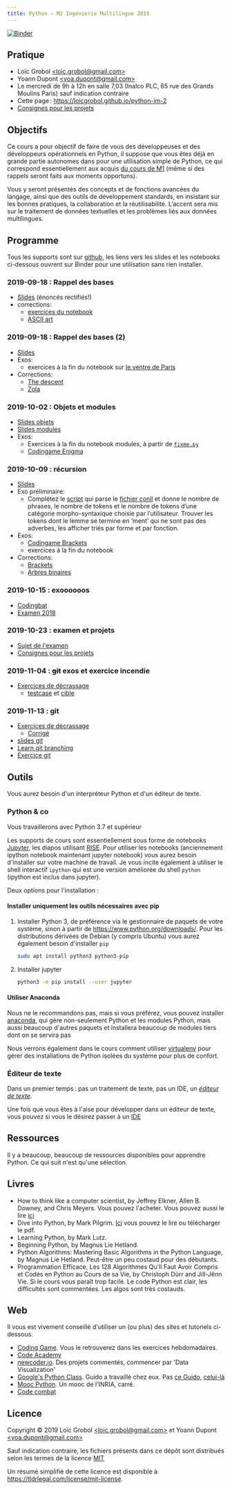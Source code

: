 ```yaml
---
title: Python — M2 Ingénierie Multilingue 2019
---
```

[![Binder](https://mybinder.org/badge.svg)](https://mybinder.org/v2/gh/LoicGrobol/python-im-2/master)

## Pratique

- Loïc Grobol [\<loic.grobol@gmail.com\>](mailto:loic.grobol@gmail.com)
- Yoann Dupont [\<yoa.dupont@gmail.com\>](mailto:yoa.dupont@gmail.com)
- Le mercredi de 9h à 12h en salle 7,03 (Inalco PLC, 65 rue des Grands Moulins Paris) sauf
  indication contraire
- Cette page : <https://loicgrobol.github.io/python-im-2>
- [Consignes pour les projets](/assignments/projets.md)

## Objectifs

Ce cours a pour objectif de faire de vous des développeuses et des développeurs opérationnels en
Python, il suppose que vous êtes déjà en grande partie autonomes dans pour une utilisation simple de
Python, ce qui correspond essentiellement aux acquis [du cours de
M1](https://clement-plancq.github.io/python-im/m1-2018/) (même si des rappels seront faits aux
moments opportuns).

Vous y seront présentés des concepts et de fonctions avancées du langage, ainsi que des outils de
développement standards, en insistant sur les bonnes pratiques, la collaboration et la
réutilisabilité.
L’accent sera mis sur le traitement de données textuelles et les problèmes liés aux données
multilingues.

## Programme

Tous les supports sont sur [github](https://github.com/loicgrobol/python-im-2), les liens vers les
slides et les notebooks ci-dessous ouvrent sur Binder pour une utilisation sans rien installer.

### 2019-09-18 : Rappel des bases

- [Slides](https://mybinder.org/v2/gh/loicgrobol/python-im-2/master?filepath=slides/1-man-1.ipynb)
  (énoncés rectifiés!)
- corrections:
  - [exercices du notebook](./corrections/man_1.py)
  - [ASCII art](./corrections/ascii_art.py)

### 2019-09-18 : Rappel des bases (2)

- [Slides](https://mybinder.org/v2/gh/loicgrobol/python-im-2/master?filepath=slides/2-man-2.ipynb)
- Exos:
  - exercices à la fin du notebook sur [le ventre de Paris](./data/zola_ventre-de-paris.txt)
- Corrections:
  - [The descent](/corrections/the_descent.py)
  - [Zola](/corrections/zola.py)

### 2019-10-02 : Objets et modules

- [Slides objets](https://mybinder.org/v2/gh/loicgrobol/python-im-2/master?filepath=slides/3a-oop.ipynb)
- [Slides modules](https://mybinder.org/v2/gh/loicgrobol/python-im-2/master?filepath=slides/3b-modules.ipynb)
- Exos:
  - Exercices à la fin du notebook modules, à partir de [`fixme.py`](/data/fixme.py)
  - [Codingame Enigma](https://www.codingame.com/ide/puzzle/encryptiondecryption-of-enigma-machine)

### 2019-10-09 : récursion

- [Slides](https://mybinder.org/v2/gh/loicgrobol/python-im-2/master?filepath=slides/4a-recursion.ipynb)
- Exo préliminaire:
  - Complétez le [script](./data/parse_conllu.py) qui parse le [fichier
    conll](./data/fr_gsd-ud-test.conllu) et donne le nombre de phrases, le
    nombre de tokens et le nombre de tokens d’une catégorie morpho-syntaxique
    choisie par l’utilisateur. Trouver les tokens dont le lemme se termine en
    ‘ment’ qui ne sont pas des adverbes, les afficher triés par forme et par
    fonction.
- Exos:
  - [Codingame Brackets](https://www.codingame.com/training/easy/brackets-extreme-edition)
  - exercices à la fin du notebook
- Corrections:
  - [Brackets](/corrections/brackets.py)
  - [Arbres binaires](/corrections/recursion.py)

### 2019-10-15 : exoooooos

- [Codingbat](https://codingbat.com/python)
- [Examen 2018](/data/exam-2018.md)

### 2019-10-23 : examen et projets

- [Sujet de l'examen](/exam/exam-2019.md)
- [Consignes pour les projets](/assignments/projets.md)

### 2019-11-04 : ~~git~~ exos et exercice incendie

- [Exercices de décrassage](https://mybinder.org/v2/gh/loicgrobol/python-im-2/master?filepath=slides/7a-exos.ipynb)
  - [testcase](/data/7.0-testcase.txt) et [cible](/data/7.0-target.txt)


### 2019-11-13 : git
- [Exercices de décrassage](https://mybinder.org/v2/gh/loicgrobol/python-im-2/master?filepath=slides/8a-exos.ipynb)
  - [Corrigé](https://mybinder.org/v2/gh/loicgrobol/python-im-2/master?filepath=corrections/exos-8.ipynb)
- [slides git](https://mybinder.org/v2/gh/loicgrobol/python-im-2/master?filepath=slides/8b-git.ipynb)
- [Learn git branching](https://learngitbranching.js.org/)
- [Exercice git](https://github.com/LoicGrobol/fixme)

## Outils

Vous aurez besoin d'un interpréteur Python et d'un éditeur de texte.

### Python & co

Vous travaillerons avec Python 3.7 et supérieur

Les supports de cours sont essentiellement sous forme de notebooks  [Jupyter](http://jupyter.org/),
les diapos utilisant [RISE](https://github.com/damianavila/RISE).
Pour utiliser les notebooks (anciennement ipython notebook maintenant jupyter notebook) vous aurez
besoin d'installer sur votre machine de travail.
Je vous incite également à utiliser le shell interactif `ipython` qui est une version améliorée du
shell `python` (ipython est inclus dans jupyter).

Deux options pour l'installation :

#### Installer uniquement les outils nécessaires avec pip

1. Installer Python 3, de préférence via le gestionnaire de paquets de votre système, sinon à partir
   de <https://www.python.org/downloads/>.
   Pour les distributions dérivées de Debian (y compris Ubuntu) vous aurez également besoin
   d'installer `pip`

      ```bash
      sudo apt install python3 python3-pip
      ```

2. Installer jupyter

      ```bash
      python3 -m pip install --user jupyter
      ```

#### Utiliser Anaconda

Nous ne le recommandons pas, mais si vous préférez, vous pouvez installer
[anaconda](https://www.continuum.io/downloads), qui gère non-seulement Python et les modules Python,
mais aussi beaucoup d'autres paquets et installera
beaucoup de modules tiers dont on se servira pas

Nous verrons également dans le cours comment utiliser [virtualenv](https://virtualenv.pypa.io) pour
gérer des installations de Python isolées du système pour plus de confort.

### Éditeur de texte

Dans un premier temps : pas un traitement de texte, pas un IDE, un *[éditeur de texte](https://fr.wikipedia.org/wiki/%C3%89diteur_de_texte)*.

Une fois que vous êtes à l'aise pour développer dans un éditeur de texte, vous pouvez si vous le
désirez passer à un [IDE](https://fr.wikipedia.org/wiki/Environnement_de_d%C3%A9veloppement)

## Ressources

Il y a beaucoup, beaucoup de ressources disponibles pour apprendre Python. Ce qui suit n'est qu'une sélection.

## Livres

- How to think like a computer scientist, by Jeffrey Elkner, Allen B. Downey, and Chris Meyers.
Vous pouvez l'acheter. Vous pouvez aussi le lire [ici](http://openbookproject.net/thinkcs/python/english3e/)
- Dive into Python, by Mark Pilgrim.
[Ici](http://www.diveintopython3.net/) vous pouvez le lire ou télécharger le pdf.
- Learning Python, by Mark Lutz.
- Beginning Python, by Magnus Lie Hetland.
- Python Algorithms: Mastering Basic Algorithms in the Python Language, by Magnus Lie Hetland.
Peut-être un peu costaud pour des débutants.
- Programmation Efficace. Les 128 Algorithmes Qu'Il Faut Avoir Compris et Codés en Python au Cours
  de sa Vie, by Christoph Dürr and Jill-Jênn Vie. Si le cours vous paraît trop facile. Le code
  Python est clair, les difficultés sont commentées. Les algos sont très costauds.

## Web

Il vous est vivement conseillé d'utiliser un (ou plus) des sites et tutoriels ci-dessous.

- [Coding Game](https://www.codingame.com/home). Vous le retrouverez dans les exercices
  hebdomadaires.
- [Code Academy](https://www.codecademy.com/fr/learn/python)
- [newcoder.io](http://newcoder.io/). Des projets commentés, commencer par 'Data Visualization'
- [Google's Python Class](https://developers.google.com/edu/python/). Guido a travaillé chez eux.
  Pas [ce
  Guido](http://vignette2.wikia.nocookie.net/pixar/images/1/10/Guido.png/revision/latest?cb=20140314012724),
  [celui-là](https://en.wikipedia.org/wiki/Guido_van_Rossum#/media/File:Guido_van_Rossum_OSCON_2006.jpg)
- [Mooc Python](https://www.fun-mooc.fr/courses/inria/41001S03/session03/about#). Un mooc de
  l'INRIA, carré.
- [Code combat](https://codecombat.com/)

## Licence

Copyright © 2019 Loïc Grobol [\<loic.grobol@gmail.com\>](mailto:loic.grobol@gmail.com) et Yoann
Dupont [\<yoa.dupont@gmail.com\>](mailto:yoa.dupont@gmail.com)

Sauf indication contraire, les fichiers présents dans ce dépôt sont distribués selon les termes de
la licence [MIT](LICENSE)

Un résumé simplifié de cette licence est disponible à <https://tldrlegal.com/license/mit-license>.
